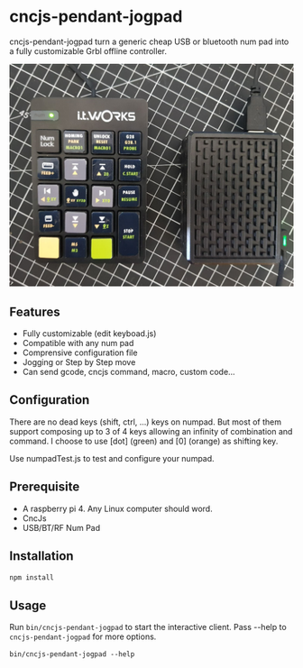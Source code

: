 # cncjs-pendant-jogpad
cncjs-pendant-jogpad turn a generic cheap USB or bluetooth num pad into a fully customizable Grbl offline controller.

![Kiku](ressources/jogpad_finish.jpg)

## Features
- Fully customizable (edit keyboad.js)
- Compatible with any num pad
- Comprensive configuration file
- Jogging or Step by Step move
- Can send gcode, cncjs command, macro, custom code...

## Configuration
There are no dead keys (shift, ctrl, ...) keys on numpad. But most of them support composing up to 3 of 4 keys allowing an infinity of combination and command.
I choose to use [dot] (green) and [0] (orange) as shifting key. 

Use numpadTest.js to test and configure your numpad.

## Prerequisite
- A raspberry pi 4. Any Linux computer should word.
- CncJs
- USB/BT/RF Num Pad

## Installation
```
npm install
```

## Usage
Run `bin/cncjs-pendant-jogpad` to start the interactive client. Pass --help to `cncjs-pendant-jogpad` for more options.

```
bin/cncjs-pendant-jogpad --help
```
